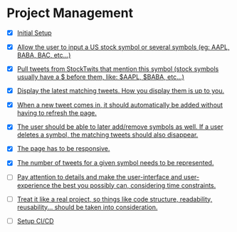 # Project Management

- [x] [Initial Setup](./epics/initial-setup.md)

- [x] [Allow the user to input a US stock symbol or several symbols (eg: AAPL, BABA, BAC, etc...)](./epics/search-stock.md)

- [x] [Pull tweets from StockTwits that mention this symbol (stock symbols usually have a $ before them, like: $AAPL, \$BABA, etc...)](./epics/retrieve-tweets.md)

- [x] [Display the latest matching tweets. How you display them is up to you.](./epics/show-tweets.md)

- [x] [When a new tweet comes in, it should automatically be added without having to refresh
      the page.](./epics/push-new-tweets.md)

- [x] [The user should be able to later add/remove symbols as well. If a user deletes a symbol,
      the matching tweets should also disappear.](./epics/edit-symbols.md)

- [x] [The page has to be responsive.](./epics/responsive-ui.md)

- [x] [The number of tweets for a given symbol needs to be represented.](./epics/symbol-tweets-count-buble.md)

- [ ] [Pay attention to details and make the user-interface and user-experience the best you
      possibly can, considering time constraints.](./epics/review-ux.md)

- [ ] [Treat it like a real project, so things like code structure, readability, reusability... should
      be taken into consideration.](./epics/final-review.md)

- [ ] [Setup CI/CD](./epics/setup-ci-cd.md)
